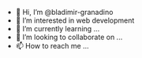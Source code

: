 - 👋 Hi, I’m @bladimir-granadino
- 👀 I’m interested in web development
- 🌱 I’m currently learning ...
- 💞️ I’m looking to collaborate on ...
- 📫 How to reach me ...

<!---
bladimir-granadino/bladimir-granadino is a ✨ special ✨ repository because its `README.md` (this file) appears on your GitHub profile.
You can click the Preview link to take a look at your changes.
--->
